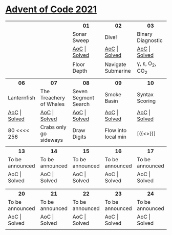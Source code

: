 # [Advent of Code 2021](https://adventofcode.com/2021)

<table style="width: 100%">
    <tr>
        <th></th>
        <th></th>
        <th>01</th>
        <th>02</th>
        <th>03</th>
        <th>04</th>
        <th>05</th>
    </tr>
    <tr>
        <td></td>
        <td></td>
        <td>Sonar Sweep</td>
        <td>Dive!</td>
        <td>Binary Diagnostic</td>
        <td>Giant Squid</td>
        <td>Hydrothermal Venture</td>
    </tr>
    <tr>
        <td></td>
        <td></td>
        <td><a href="https://adventofcode.com/2021/day/1" target="_blank">AoC</a> | <a href="https://github.com/enigm4tik/advent-of-code/blob/main/2021/day01/day01.py" target="_blank">Solved</a></td>
        <td><a href="https://adventofcode.com/2021/day/2" target="_blank">AoC</a> | <a href="https://github.com/enigm4tik/advent-of-code/blob/main/2021/day02/day02.py" target="_blank">Solved</a></td>
        <td><a href="https://adventofcode.com/2021/day/3" target="_blank">AoC</a> | <a href="https://github.com/enigm4tik/advent-of-code/blob/main/2021/day03/day03.py" target="_blank">Solved</a></td>
        <td><a href="https://adventofcode.com/2021/day/4" target="_blank">AoC</a> | <a href="https://github.com/enigm4tik/advent-of-code/blob/main/2021/day04/day04.py" target="_blank">Solved</a></td>
        <td><a href="https://adventofcode.com/2021/day/5" target="_blank">AoC</a> | <a href="https://github.com/enigm4tik/advent-of-code/blob/main/2021/day05/day05.py" target="_blank">Solved</a></td>
    </tr>
    <tr>
        <td></td>
        <td></td>
        <td>Floor Depth</td>
        <td>Navigate Submarine</td>
        <td>&gamma;, &epsilon;, O<sub>2</sub>, CO<sub>2</sub></td>
        <td>Bingo!</td>
        <td>Matrix with Diagonals</td>
    </tr>
    <tr>
        <td></td>
        <td></td>
        <td></td>
        <td></td>
        <td></td>
        <td></td>
        <td></td>
    </tr>
    <tr>
        <th>06</th>
        <th>07</th>
        <th>08</th>
        <th>09</th>
        <th>10</th>
        <th>11</th>
        <th>12</th>
    </tr>
    <tr>
        <td>Lanternfish</td>
        <td>The Treachery of Whales</td>
        <td>Seven Segment Search</td>
        <td>Smoke Basin</td>
        <td>Syntax Scoring</td>
        <td>To be announced</td>
        <td>To be announced</td>
    </tr>
    <tr>
        <td><a href="https://adventofcode.com/2021/day/6" target="_blank">AoC</a> | <a href="https://github.com/enigm4tik/advent-of-code/blob/main/2021/day06/day06.py" target="_blank">Solved</a></td>
        <td><a href="https://adventofcode.com/2021/day/7" target="_blank">AoC</a> | <a href="https://github.com/enigm4tik/advent-of-code/blob/main/2021/day07/day07.py" target="_blank">Solved</a></td>
        <td><a href="https://adventofcode.com/2021/day/8" target="_blank">AoC</a> | <a href="https://github.com/enigm4tik/advent-of-code/blob/main/2021/day08/day08.py" target="_blank">Solved</a></td>
        <td><a href="https://adventofcode.com/2021/day/9" target="_blank">AoC</a> | <a href="https://github.com/enigm4tik/advent-of-code/blob/main/2021/day09/day09.py" target="_blank">Solved</a></td>
        <td><a href="https://adventofcode.com/2021/day/10" target="_blank">AoC</a> | <a href="https://github.com/enigm4tik/advent-of-code/blob/main/2021/day10/day10.py" target="_blank">Solved</a></td>
        <td>AoC | Solved</td>
        <td>AoC | Solved</td>
    </tr>
    <tr>
        <td>80 <<<< 256</td>
        <td>Crabs only go sideways</td>
        <td>Draw Digits</td>
        <td>Flow into local min</td>
        <td>[({<>})]</td>
        <td></td>
        <td></td>
    </tr>
    <tr>
        <td></td>
        <td></td>
        <td></td>
        <td></td>
        <td></td>
        <td></td>
        <td></td>
    </tr>
    <tr>
        <th>13</th>
        <th>14</th>
        <th>15</th>
        <th>16</th>
        <th>17</th>
        <th>18</th>
        <th>19</th>
    </tr>
    <tr>
        <td>To be announced</td>
        <td>To be announced</td>
        <td>To be announced</td>
        <td>To be announced</td>
        <td>To be announced</td>
        <td>To be announced</td>
        <td>To be announced</td>
    </tr>
    <tr>
        <td>AoC | Solved</td>
        <td>AoC | Solved</td>
        <td>AoC | Solved</td>
        <td>AoC | Solved</td>
        <td>AoC | Solved</td>
        <td>AoC | Solved</td>
        <td>AoC | Solved</td>
    </tr>
    <tr>
        <td></td>
        <td></td>
        <td></td>
        <td></td>
        <td></td>
        <td></td>
        <td></td>
    </tr>
    <tr>
        <td></td>
        <td></td>
        <td></td>
        <td></td>
        <td></td>
        <td></td>
        <td></td>
    </tr>
    <tr>
        <th>20</th>
        <th>21</th>
        <th>22</th>
        <th>23</th>
        <th>24</th>
        <th>25</th>
        <th></th>
    </tr>
    <tr>
        <td>To be announced</td>
        <td>To be announced</td>
        <td>To be announced</td>
        <td>To be announced</td>
        <td>To be announced</td>
        <td>To be announced</td>
        <td></td>
    </tr>
    <tr>
        <td>AoC | Solved</td>
        <td>AoC | Solved</td>
        <td>AoC | Solved</td>
        <td>AoC | Solved</td>
        <td>AoC | Solved</td>
        <td>AoC | Solved</td>
        <td></td>
    </tr>
    <tr>
        <td></td>
        <td></td>
        <td></td>
        <td></td>
        <td></td>
        <td></td>
        <td></td>
    </tr>
</table>
